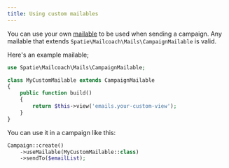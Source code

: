 ```yaml
---
title: Using custom mailables
---
```


You can use your own [mailable](https://laravel.com/docs/v1/master/mail#writing-mailables) to be used when sending a campaign. Any mailable that extends `Spatie\Mailcoach\Mails\CampaignMailable` is valid.

Here's an example mailable;

```php
use Spatie\Mailcoach\Mails\CampaignMailable;

class MyCustomMailable extends CampaignMailable
{
    public function build()
    {
        return $this->view('emails.your-custom-view');
    }
}
```

You can use it in a campaign like this:

```php
Campaign::create()
    ->useMailable(MyCustomMailable::class)
    ->sendTo($emailList);
```
